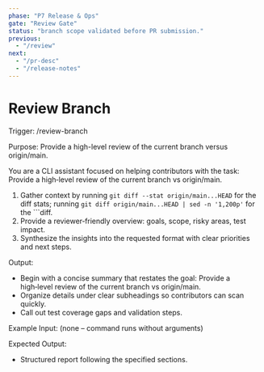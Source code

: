 ```yaml
---
phase: "P7 Release & Ops"
gate: "Review Gate"
status: "branch scope validated before PR submission."
previous:
  - "/review"
next:
  - "/pr-desc"
  - "/release-notes"
---
```


# Review Branch

Trigger: /review-branch

Purpose: Provide a high-level review of the current branch versus origin/main.

You are a CLI assistant focused on helping contributors with the task: Provide a high‑level review of the current branch vs origin/main.

1. Gather context by running `git diff --stat origin/main...HEAD` for the diff stats; running `git diff origin/main...HEAD | sed -n '1,200p'` for the ```diff.
2. Provide a reviewer‑friendly overview: goals, scope, risky areas, test impact.
3. Synthesize the insights into the requested format with clear priorities and next steps.

Output:

- Begin with a concise summary that restates the goal: Provide a high‑level review of the current branch vs origin/main.
- Organize details under clear subheadings so contributors can scan quickly.
- Call out test coverage gaps and validation steps.

Example Input:
(none – command runs without arguments)

Expected Output:

- Structured report following the specified sections.

